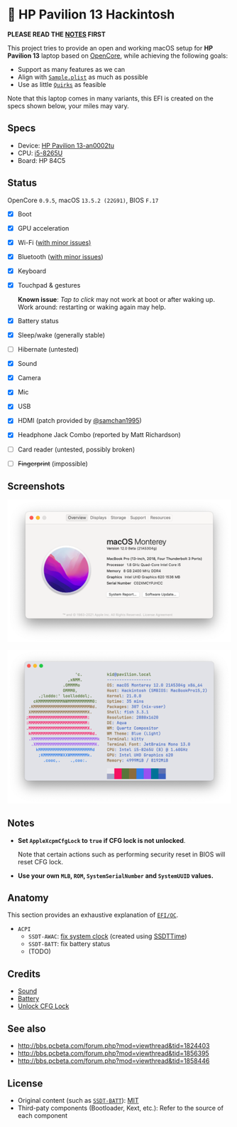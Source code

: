 # 🍎 HP Pavilion 13 Hackintosh

**PLEASE READ THE [NOTES](#notes) FIRST**

This project tries to provide an open and working macOS setup for **HP Pavilion 13** laptop based on [OpenCore](https://github.com/acidanthera/OpenCorePkg), while achieving the following goals:

- Support as many features as we can
- Align with [`Sample.plist`](https://github.com/acidanthera/OpenCorePkg/blob/master/Docs/Sample.plist) as much as possible
- Use as little [`Quirks`](https://dortania.github.io/docs/release/Configuration.html#:~:text=Quirks%20provides%20support%20for%20specific%20workarounds.) as feasible

Note that this laptop comes in many variants, this EFI is created on the specs shown below, your miles may vary.

## Specs

- Device: [HP Pavilion 13-an0002tu](https://support.hp.com/us-en/document/c06145752)
- CPU: [i5-8265U](https://ark.intel.com/content/www/us/en/ark/products/149088/intel-core-i5-8265u-processor-6m-cache-up-to-3-90-ghz.html)
- Board: HP 84C5

## Status

OpenCore `0.9.5`, macOS `13.5.2 (22G91)`, BIOS `F.17`

- [x] Boot
- [x] GPU acceleration
- [x] Wi-Fi ([with minor issues)](https://github.com/OpenIntelWireless/itlwm/issues)
- [x] Bluetooth ([with minor issues](https://github.com/OpenIntelWireless/IntelBluetoothFirmware/issues))
- [x] Keyboard
- [x] Touchpad & gestures

  **Known issue**: _Tap to click_ may not work at boot or after waking up. Work around: restarting or waking again may help.

- [x] Battery status
- [x] Sleep/wake (generally stable)
- [ ] Hibernate (untested)
- [x] Sound
- [x] Camera
- [x] Mic
- [x] USB
- [x] HDMI (patch provided by [@samchan1995](https://github.com/samchan1995))
- [x] Headphone Jack Combo (reported by Matt Richardson)
- [ ] Card reader (untested, possibly broken)
- [ ] ~~Fingerprint~~ (impossible)

## Screenshots

![Screenshot of about](Screenshots/about.png)

![Screenshot of neofetch](Screenshots/neofetch.png)

## Notes

- **Set `AppleXcpmCfgLock` to `true` if CFG lock is not unlocked**.

  Note that certain actions such as performing security reset in BIOS will reset CFG lock.

- **Use your own `MLB`, `ROM`, `SystemSerialNumber` and `SystemUUID` values.**

## Anatomy

This section provides an exhaustive explanation of [`EFI/OC`](EFI/OC).

- `ACPI`
  - `SSDT-AWAC`: [fix system clock](https://dortania.github.io/Getting-Started-With-ACPI/Universal/awac.html) (created using [SSDTTime](https://github.com/corpnewt/SSDTTime))
  - `SSDT-BATT`: fix battery status
  - (TODO)

## Credits

- [Sound](https://github.com/insanelydeepak/cloverHDA-for-Mac-OS-Sierra-10.12/issues/27#issuecomment-318953631)
- [Battery](https://github.com/the-eric-kwok/HP-Pavillion-bc015tx-Hackintosh/blob/682a675d778ad03faae3984913871c7b3648410b/SSDT/SSDT-BatteryFix-bc015tx.dsl)
- [Unlock CFG Lock](https://zhuanlan.zhihu.com/p/121655468)

## See also

- http://bbs.pcbeta.com/forum.php?mod=viewthread&tid=1824403
- http://bbs.pcbeta.com/forum.php?mod=viewthread&tid=1856395
- http://bbs.pcbeta.com/forum.php?mod=viewthread&tid=1858446

## License

- Original content (such as [`SSDT-BATT`](Source/SSDT-BATT.dsl)): [MIT](https://opensource.org/licenses/MIT)
- Third-paty components (Bootloader, Kext, etc.): Refer to the source of each component
